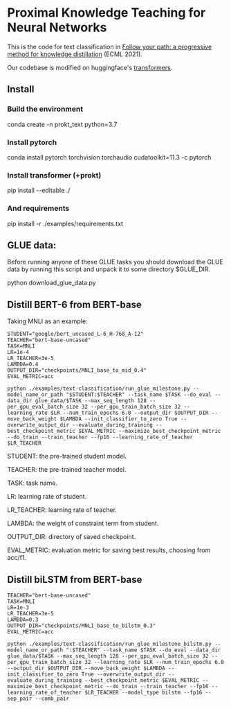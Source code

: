 # Proximal Knowledge Teaching for Neural Networks
This is the code for text classification in [Follow your path: a progressive method for knowledge distillation](https://link.springer.com/chapter/10.1007/978-3-030-86523-8_36) (ECML 2021).

Our codebase is modified on huggingface's [transformers](https://github.com/huggingface/transformers).

## Install

### Build the environment
conda create -n prokt_text python=3.7

### Install pytorch
conda install pytorch torchvision torchaudio cudatoolkit=11.3 -c pytorch
### Install transformer (+prokt)
pip install --editable ./
### And requirements
pip install -r ./examples/requirements.txt

## GLUE data:
Before running anyone of these GLUE tasks you should download the GLUE data by running this script and unpack it to some directory $GLUE_DIR.

python download_glue_data.py 

## Distill BERT-6 from BERT-base
Taking MNLI as an example:

    STUDENT="google/bert_uncased_L-6_H-768_A-12"
    TEACHER="bert-base-uncased"
    TASK=MNLI
    LR=1e-4
    LR_TEACHER=3e-5
    LAMBDA=0.4
    OUTPUT_DIR="checkpoints/MNLI_base_to_mid_0.4"
    EVAL_METRIC=acc

    python ./examples/text-classification/run_glue_milestone.py --model_name_or_path "$STUDENT:$TEACHER" --task_name $TASK --do_eval --data_dir glue_data/$TASK --max_seq_length 128 --per_gpu_eval_batch_size 32 --per_gpu_train_batch_size 32 --learning_rate $LR --num_train_epochs 6.0 --output_dir $OUTPUT_DIR --move_back_weight $LAMBDA --init_classifier_to_zero True --overwrite_output_dir --evaluate_during_training --best_checkpoint_metric $EVAL_METRIC --maximize_best_checkpoint_metric --do_train --train_teacher --fp16 --learning_rate_of_teacher $LR_TEACHER


STUDENT: the pre-trained student model.

TEACHER: the pre-trained teacher model.

TASK: task name.

LR: learning rate of student.

LR_TEACHER: learning rate of teacher.

LAMBDA: the weight of constraint term from student.

OUTPUT_DIR: directory of saved checkpoint.

EVAL_METRIC: evaluation metric for saving best results, choosing from acc/f1.

## Distill biLSTM from BERT-base

    TEACHER="bert-base-uncased"
    TASK=MNLI
    LR=1e-3
    LR_TEACHER=3e-5
    LAMBDA=0.3
    OUTPUT_DIR="checkpoints/MNLI_base_to_bilstm_0.3"
    EVAL_METRIC=acc

    python ./examples/text-classification/run_glue_milestone_bilstm.py --model_name_or_path ":$TEACHER" --task_name $TASK --do_eval --data_dir glue_data/$TASK --max_seq_length 128 --per_gpu_eval_batch_size 32 --per_gpu_train_batch_size 32 --learning_rate $LR --num_train_epochs 6.0 --output_dir $OUTPUT_DIR --move_back_weight $LAMBDA --init_classifier_to_zero True --overwrite_output_dir --evaluate_during_training --best_checkpoint_metric $EVAL_METRIC --maximize_best_checkpoint_metric --do_train --train_teacher --fp16 --learning_rate_of_teacher $LR_TEACHER --model_type bilstm --fp16 --sep_pair --comb_pair



